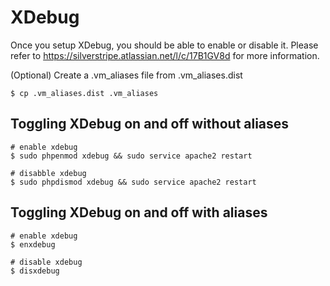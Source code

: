 # XDebug

Once you setup XDebug, you should be able to enable or disable it.
Please refer to https://silverstripe.atlassian.net/l/c/17B1GV8d for more information.

(Optional) Create a .vm_aliases file from .vm_aliases.dist
```
$ cp .vm_aliases.dist .vm_aliases
```

## Toggling XDebug on and off without aliases

```
# enable xdebug
$ sudo phpenmod xdebug && sudo service apache2 restart

# disabble xdebug
$ sudo phpdismod xdebug && sudo service apache2 restart
```

## Toggling XDebug on and off with aliases

```
# enable xdebug
$ enxdebug

# disable xdebug
$ disxdebug
```
